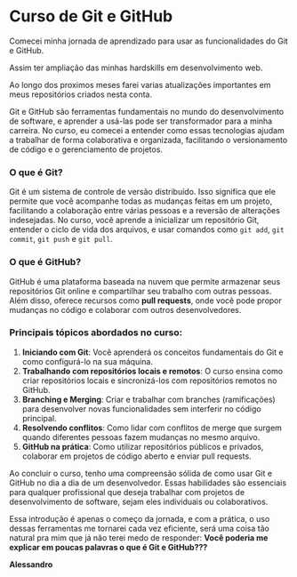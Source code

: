 # Curso de Git e GitHub

Comecei minha jornada de aprendizado para usar as funcionalidades do Git e GitHub.

Assim ter ampliação das minhas hardskills em desenvolvimento web.

Ao longo dos proximos meses farei varias atualizações importantes em meus repositórios criados nesta conta.

Git e GitHub são ferramentas fundamentais no mundo do desenvolvimento de software, e aprender a usá-las pode ser transformador para a minha carreira. No curso, eu comecei a entender como essas tecnologias ajudam a trabalhar de forma colaborativa e organizada, facilitando o versionamento de código e o gerenciamento de projetos.

### O que é Git?
Git é um sistema de controle de versão distribuído. Isso significa que ele permite que você acompanhe todas as mudanças feitas em um projeto, facilitando a colaboração entre várias pessoas e a reversão de alterações indesejadas. No curso, você aprende a inicializar um repositório Git, entender o ciclo de vida dos arquivos, e usar comandos como `git add`, `git commit`, `git push` e `git pull`.

### O que é GitHub?
GitHub é uma plataforma baseada na nuvem que permite armazenar seus repositórios Git online e compartilhar seu trabalho com outras pessoas. Além disso, oferece recursos como **pull requests**, onde você pode propor mudanças no código e colaborar com outros desenvolvedores.

### Principais tópicos abordados no curso:
1. **Iniciando com Git**: Você aprenderá os conceitos fundamentais do Git e como configurá-lo na sua máquina.
2. **Trabalhando com repositórios locais e remotos**: O curso ensina como criar repositórios locais e sincronizá-los com repositórios remotos no GitHub.
3. **Branching e Merging**: Criar e trabalhar com branches (ramificações) para desenvolver novas funcionalidades sem interferir no código principal.
4. **Resolvendo conflitos**: Como lidar com conflitos de merge que surgem quando diferentes pessoas fazem mudanças no mesmo arquivo.
5. **GitHub na prática**: Como utilizar repositórios públicos e privados, colaborar em projetos de código aberto e enviar pull requests.

Ao concluir o curso, tenho uma compreensão sólida de como usar Git e GitHub no dia a dia de um desenvolvedor. Essas habilidades são essenciais para qualquer profissional que deseja trabalhar com projetos de desenvolvimento de software, sejam eles individuais ou colaborativos.

Essa introdução é apenas o começo da jornada, e com a prática, o uso dessas ferramentas me tornarei cada vez eficiente, será uma coisa tão natural pra mim que já não terei medo de responder:
**Você poderia me explicar em poucas palavras o que é Git e GitHub???**

**Alessandro**
